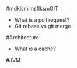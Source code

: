 #mdklsmlmsflksmGIT
* What is a pull request?
* Git rebase vs git merge


#Architecture
* What is a cache?

#JVM
